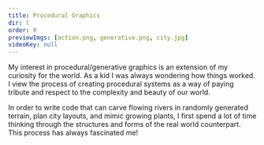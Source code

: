 ```yaml
---
title: Procedural Graphics
dir: l
order: 0
previewImgs: [action.png, generative.png, city.jpg]
videoKey: null
---
```

My interest in procedural/generative graphics is an extension of my curiosity for the world. As a kid I was always wondering how things worked. I view the process of creating procedural systems as a way of paying tribute and respect to the complexity and beauty of our world. 

In order to write code that can carve flowing rivers in randomly generated terrain, plan city layouts, and mimic growing plants, I first spend a lot of time thinking through the structures and forms of the real world counterpart. This process has always fascinated me! 